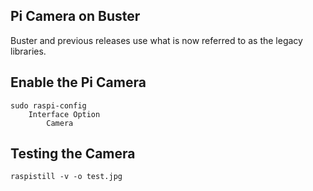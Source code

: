 ## Pi Camera on Buster

Buster and previous releases use what is now referred to as the legacy libraries.

## Enable the Pi Camera

```
sudo raspi-config
    Interface Option
        Camera       
```

## Testing the Camera

```
raspistill -v -o test.jpg       
```